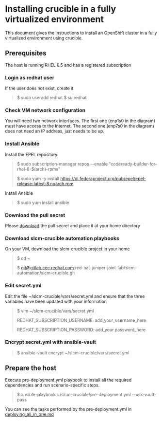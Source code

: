 # Installing crucible in a fully virtualized environment

This document gives the instructions to install an OpenShift cluster in a fully virtualized environment using crucible.

## Prerequisites

The host is running RHEL 8.5 and has a registered subscription

### Login as redhat user

If the user does not exist, create it

> $ sudo useradd redhat
> $ su redhat

### Check VM network configuration

You will need two network interfaces. The first one (enp1s0 in the diagram) must have access to the Internet. The second one (enp7s0 in
the diagram) does not need an IP address, just needs to be up.

### Install Ansible

Install the EPEL repository

> $ sudo subscription-manager repos --enable "codeready-builder-for-rhel-8-$(arch)-rpms"
>
> $ sudo yum -y install <https://dl.fedoraproject.org/pub/epel/epel-release-latest-8.noarch.rpm>

Install Ansible

> $ sudo yum install ansible

### Download the pull secret

Please [download](https://console.redhat.com/openshift/install/metal/installer-provisioned)
the pull secret and place it at your home directory

### Download slcm-crucible automation playbooks

On your VM, download the slcm-crucible project in your home

> $ cd ~
> 
> $ git@gitlab.cee.redhat.com:red-hat-juniper-joint-lab/slcm-automation/slcm-crucible.git

### Edit secret.yml

Edit the file ~/slcm-crucible/vars/secret.yml and ensure that the three variables have been updated with your information

> $ vim ~/slcm-crucible/vars/secret.yml
> 
> REDHAT_SUBSCRIPTION_USERNAME: add_your_username_here
> 
> REDHAT_SUBSCRIPTION_PASSWORD: add_your password_here

### Encrypt secret.yml with ansible-vault

> $ ansible-vault encrypt ~/slcm-crucible/vars/secret.yml

## Prepare the host

Execute pre-deployment.yml playbook to install all the required dependencies and run scenario-specific steps.

> $ ansible-playbook ~/slcm-crucible/pre-deployment.yml --ask-vault-pass

You can see the tasks performed by the pre-deployment.yml in [deploying_all_in_one.md](deploying_all_in_one.md)